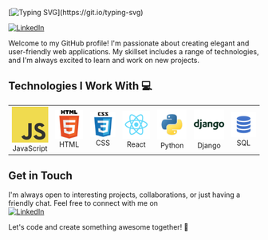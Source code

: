 

[![Typing SVG](https://readme-typing-svg.demolab.com?font=Fira+Code&size=18&pause=1000&color=blue&multiline=true&width=435&lines=Hello!+My+name+is+Konstantinos.+;I+am+a+Web+Developer!)](https://git.io/typing-svg)

[![LinkedIn](https://img.shields.io/badge/LinkedIn-0077B5?style=for-the-badge&logo=linkedin&logoColor=white)](https://www.linkedin.com/in/konstantinos-kazazis-32a470228/)

Welcome to my GitHub profile! I'm passionate about creating elegant and user-friendly web applications. My skillset includes a range of technologies, and I'm always excited to learn and work on new projects.

## Technologies I Work With 💻 

<table>
  <tr>
    <td align="center">
      <img alt="JavaScript" width="75px" src="https://raw.githubusercontent.com/github/explore/80688e429a7d4ef2fca1e82350fe8e3517d3494d/topics/javascript/javascript.png">
      <br>
      JavaScript
    </td>
    <td align="center">
      <img alt="HTML" width="75px" src="https://raw.githubusercontent.com/github/explore/80688e429a7d4ef2fca1e82350fe8e3517d3494d/topics/html/html.png">
      <br>
      HTML
    </td>
    <td align="center">
      <img alt="CSS" width="75px" src="https://raw.githubusercontent.com/github/explore/80688e429a7d4ef2fca1e82350fe8e3517d3494d/topics/css/css.png">
      <br>
      CSS
    </td>
    <td align="center">
      <img alt="React" width="75px" src="https://raw.githubusercontent.com/github/explore/80688e429a7d4ef2fca1e82350fe8e3517d3494d/topics/react/react.png">
      <br>
      React
    </td>
    <td align="center">
      <img alt="Python" width="75px" src="https://raw.githubusercontent.com/github/explore/80688e429a7d4ef2fca1e82350fe8e3517d3494d/topics/python/python.png">
      <br>
      Python
    </td>
    <td align="center">
      <img alt="Django" width="75px" src="https://raw.githubusercontent.com/github/explore/80688e429a7d4ef2fca1e82350fe8e3517d3494d/topics/django/django.png">
      <br>
      Django
    </td>
    <td align="center">
      <img alt="SQL" width="75px" src="https://raw.githubusercontent.com/github/explore/80688e429a7d4ef2fca1e82350fe8e3517d3494d/topics/sql/sql.png">
      <br>
      SQL
    </td>
  </tr>
</table>

## Get in Touch

I'm always open to interesting projects, collaborations, or just having a friendly chat. Feel free to connect with me on 
<br/>
[![LinkedIn](https://img.shields.io/badge/LinkedIn-0077B5?style=for-the-badge&logo=linkedin&logoColor=white)](https://www.linkedin.com/in/konstantinos-kazazis-32a470228/)

Let's code and create something awesome together! 🚀
